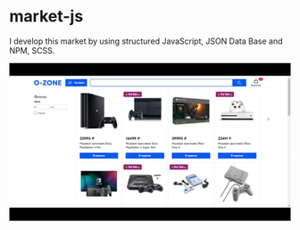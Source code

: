 # market-js

I develop this market by using structured JavaScript, JSON Data Base and NPM, SCSS.

![](MARKET_O-ZONE.gif)
